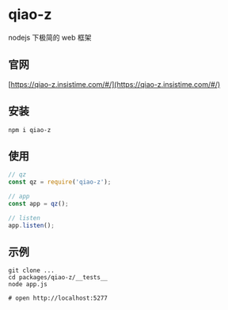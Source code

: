 # qiao-z

nodejs 下极简的 web 框架

## 官网

[https://qiao-z.insistime.com/#/](https://qiao-z.insistime.com/#/)

## 安装

```shell
npm i qiao-z
```

## 使用

```javascript
// qz
const qz = require('qiao-z');

// app
const app = qz();

// listen
app.listen();
```

## 示例

```shell
git clone ...
cd packages/qiao-z/__tests__
node app.js

# open http://localhost:5277
```
